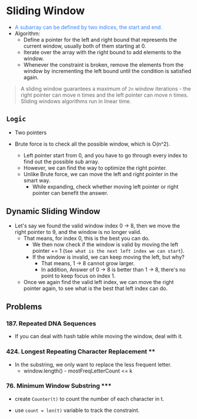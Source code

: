 # Sliding Window
- <font color="#3382FF">A subarray can be defined by two indices, the start and end.</font>
- Algorithm:
	- Define a pointer for the left and right bound that represents the current window, usually both of them starting at 0.
	- Iterate over the array with the right bound to add elements to the window.
	- Whenever the constraint is broken, remove the elements from the window by incrementing the left bound until the condition is satisfied again.

> A sliding window guarantees a maximum of `2n` window iterations - the right pointer can move n times and the left pointer can move n times. Sliding windows algorithms run in linear time.

## `Logic`

- Two pointers

- Brute force is to check all the possible window, which is O(n^2).
	- Left pointer start from 0, and you have to go through every index to find out the possible sub array.
	- However, we can find the way to optimize the right pointer.
	- Unlike Brute force, we can move the left and right pointer in the smart way.
		- While expanding, check whether moving left pointer or right pointer can benefit the answer.

## Dynamic Sliding Window

- Let's say we found the valid window index 0 -> 8, then we move the right pointer to 9, and the window is no longer valid.
	- That means, for index 0, this is the best you can do.
		- We then now check if the window is valid by moving the left pointer += 1 (`See what is the next left index we can start`).
		- If the window is invalid, we can keep moving the left, but why?
			- That means, 1 -> 8 cannot grow larger.
			- In addition, Answer of 0 -> 8 is better than 1 -> 8, there's no point to keep focus on index 1.
	- Once we again find the valid left index, we can move the right pointer again, to see what is the best that left index can do.

## Problems

### 187. Repeated DNA Sequences

- If you can deal with hash table while moving the window, deal with it.

### 424. Longest Repeating Character Replacement **

- In the substring, we only want to replace the less frequent letter. 
	- window.length() - mostFreqLetterCount <= k

### 76. Minimum Window Substring ***

- create `Counter(t)` to count the number of each character in t.

- use `count = len(t)` variable to track the constraint.